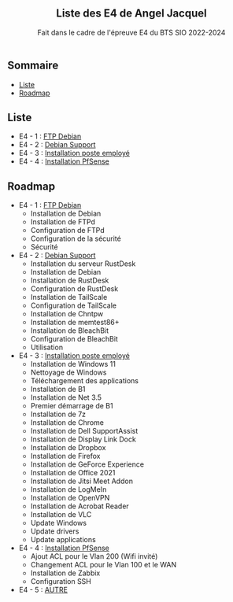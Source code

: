 <br/>
<p align="center">
  <h2 align="center">Liste des E4 de Angel Jacquel</h2>

  <p align="center">
    Fait dans le cadre de l'épreuve E4 du BTS SIO 2022-2024
    <br/>
    <br/>
  </p>
</p>



## Sommaire

* [Liste](#Liste)
* [Roadmap](#Roadmap)

## Liste

* E4 - 1 : [FTP Debian](DebFTP/README.md)
* E4 - 2 : [Debian Support](DebSupport/README.md)
* E4 - 3 : [Installation poste employé](Poste/README.md)
* E4 - 4 : [Installation PfSense](PfSense/README.md)

## Roadmap

* E4 - 1 : [FTP Debian](DebFTP/README.md)
  * Installation de Debian
  * Installation de FTPd
  * Configuration de FTPd
  * Configuration de la sécurité
  * Sécurité
* E4 - 2 : [Debian Support](DebSupport/README.md)
  * Installation du serveur RustDesk
  * Installation de Debian
  * Installation de RustDesk
  * Configuration de RustDesk
  * Installation de TailScale
  * Configuration de TailScale
  * Installation de Chntpw
  * Installation de memtest86+
  * Installation de BleachBit
  * Configuration de BleachBit
  * Utilisation
* E4 - 3 : [Installation poste employé](Poste/README.md)
  * Installation de Windows 11
  * Nettoyage de Windows
  * Téléchargement des applications
  * Installation de B1
  * Installation de Net 3.5
  * Premier démarrage de B1
  * Installation de 7z
  * Installation de Chrome
  * Installation de Dell SupportAssist
  * Installation de Display Link Dock
  * Installation de Dropbox
  * Installation de Firefox
  * Installation de GeForce Experience
  * Installation de Office 2021
  * Installation de Jitsi Meet Addon
  * Installation de LogMeIn
  * Installation de OpenVPN
  * Installation de Acrobat Reader
  * Installation de VLC
  * Update Windows
  * Update drivers
  * Update applications
* E4 - 4 : [Installation PfSense](PfSense/README.md)
  * Ajout ACL pour le Vlan 200 (Wifi invité)
  * Changement ACL pour le Vlan 100 et le WAN
  * Installation de Zabbix
  * Configuration SSH
* E4 - 5 : [AUTRE]()
